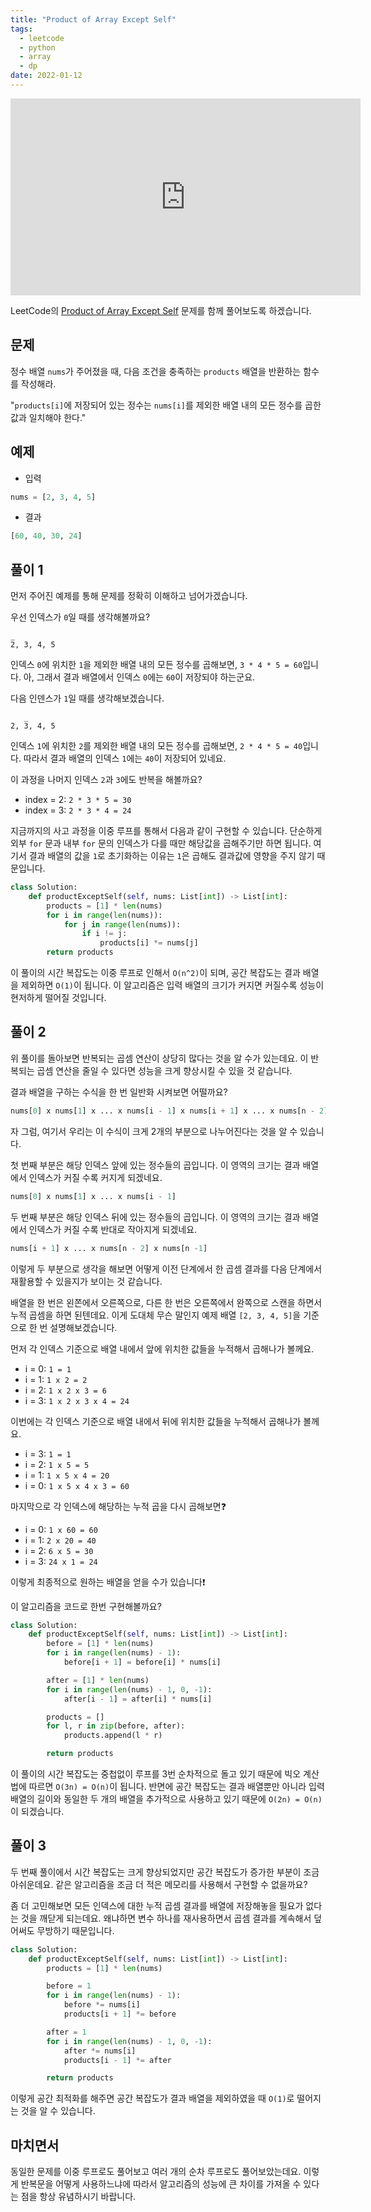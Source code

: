 ```yaml
---
title: "Product of Array Except Self"
tags:
  - leetcode
  - python
  - array
  - dp
date: 2022-01-12
---
```


<iframe width="560" height="315" src="https://www.youtube.com/embed/QFIcGyX_Ggo" title="YouTube video player" frameborder="0" allow="accelerometer; autoplay; clipboard-write; encrypted-media; gyroscope; picture-in-picture" allowfullscreen></iframe>

LeetCode의 [Product of Array Except Self](https://leetcode.com/problems/product-of-array-except-self/) 문제를 함께 풀어보도록 하겠습니다.

## 문제

정수 배열 `nums`가 주어졌을 때, 다음 조건을 충족하는 `products` 배열을 반환하는 함수를 작성해라.

"`products[i]`에 저장되어 있는 정수는 `nums[i]`를 제외한 배열 내의 모든 정수를 곱한 값과 일치해야 한다."

## 예제

- 입력

```py
nums = [2, 3, 4, 5]
```

- 결과

```py
[60, 40, 30, 24]
```

## 풀이 1

먼저 주어진 예제를 통해 문제를 정확히 이해하고 넘어가겠습니다.

우선 인덱스가 `0`일 때를 생각해볼까요?

```
_
2, 3, 4, 5
```

인덱스 `0`에 위치한 `1`을 제외한 배열 내의 모든 정수를 곱해보면, `3 * 4 * 5 = 60`입니다.
아, 그래서 결과 배열에서 인덱스 `0`에는 `60`이 저장되야 하는군요.

다음 인덴스가 `1`일 때를 생각해보겠습니다.

```
   _
2, 3, 4, 5
```

인덱스 `1`에 위치한 `2`를 제외한 배열 내의 모든 정수를 곱해보면, `2 * 4 * 5 = 40`입니다.
따라서 결과 배열의 인덱스 `1`에는 `40`이 저장되어 있네요.

이 과정을 나머지 인덱스 `2`과 `3`에도 반복을 해볼까요?

- index = 2: `2 * 3 * 5 = 30`
- index = 3: `2 * 3 * 4 = 24`

지금까지의 사고 과정을 이중 루프를 통해서 다음과 같이 구현할 수 있습니다.
단순하게 외부 `for` 문과 내부 `for` 문의 인덱스가 다를 때만 해당값을 곱해주기만 하면 됩니다.
여기서 결과 배열의 값을 `1`로 초기화하는 이유는 `1`은 곱해도 결과값에 영향을 주지 않기 때문입니다.

```py
class Solution:
    def productExceptSelf(self, nums: List[int]) -> List[int]:
        products = [1] * len(nums)
        for i in range(len(nums)):
            for j in range(len(nums)):
                if i != j:
                    products[i] *= nums[j]
        return products
```

이 풀이의 시간 복잡도는 이중 루프로 인해서 `O(n^2)`이 되며, 공간 복잡도는 결과 배열을 제외하면 `O(1)`이 됩니다.
이 알고리즘은 입력 배열의 크기가 커지면 커질수록 성능이 현저하게 떨어질 것입니다.

## 풀이 2

위 풀이를 돌아보면 반복되는 곱셈 연산이 상당히 많다는 것을 알 수가 있는데요.
이 반복되는 곱셈 연산을 줄일 수 있다면 성능을 크게 향상시킬 수 있을 것 같습니다.

결과 배열을 구하는 수식을 한 번 일반화 시켜보면 어떨까요?

```py
nums[0] x nums[1] x ... x nums[i - 1] x nums[i + 1] x ... x nums[n - 2] x nums[n -1]
```

자 그럼, 여기서 우리는 이 수식이 크게 2개의 부분으로 나누어진다는 것을 알 수 있습니다.

첫 번째 부분은 해당 인덱스 앞에 있는 정수들의 곱입니다. 이 영역의 크기는 결과 배열에서 인덱스가 커질 수록 커지게 되겠네요.

```py
nums[0] x nums[1] x ... x nums[i - 1]
```

두 번째 부분은 해당 인덱스 뒤에 있는 정수들의 곱입니다. 이 영역의 크기는 결과 배열에서 인덱스가 커질 수록 반대로 작아지게 되겠네요.

```py
nums[i + 1] x ... x nums[n - 2] x nums[n -1]
```

이렇게 두 부분으로 생각을 해보면 어떻게 이전 단계에서 한 곱셈 결과를 다음 단계에서 재활용할 수 있을지가 보이는 것 같습니다.

배열을 한 번은 왼쫀에서 오른쪽으로, 다른 한 번은 오른쪽에서 완쪽으로 스캔을 하면서 누적 곱셈을 하면 된텐데요.
이게 도대체 무슨 말인지 예제 배열 `[2, 3, 4, 5]`을 기준으로 한 번 설명해보겠습니다.

먼저 각 인덱스 기준으로 배열 내에서 앞에 위치한 값들을 누적해서 곱해나가 볼께요.

- i = 0: `1 = 1`
- i = 1: `1 x 2 = 2`
- i = 2: `1 x 2 x 3 = 6`
- i = 3: `1 x 2 x 3 x 4 = 24`

이번에는 각 인덱스 기준으로 배열 내에서 뒤에 위치한 값들을 누적해서 곱해나가 볼께요.

- i = 3: `1 = 1`
- i = 2: `1 x 5 = 5`
- i = 1: `1 x 5 x 4 = 20`
- i = 0: `1 x 5 x 4 x 3 = 60`

마지막으로 각 인덱스에 해당하는 누적 곱을 다시 곱해보면❓

- i = 0: `1 x 60 = 60`
- i = 1: `2 x 20 = 40`
- i = 2: `6 x 5 = 30`
- i = 3: `24 x 1 = 24`

이렇게 최종적으로 원하는 배열을 얻을 수가 있습니다❗

이 알고리즘을 코드로 한번 구현해볼까요?

```py
class Solution:
    def productExceptSelf(self, nums: List[int]) -> List[int]:
        before = [1] * len(nums)
        for i in range(len(nums) - 1):
            before[i + 1] = before[i] * nums[i]

        after = [1] * len(nums)
        for i in range(len(nums) - 1, 0, -1):
            after[i - 1] = after[i] * nums[i]

        products = []
        for l, r in zip(before, after):
            products.append(l * r)

        return products
```

이 풀이의 시간 복잡도는 중첩없이 루프를 3번 순차적으로 돌고 있기 때문에 빅오 계산법에 따르면 `O(3n) = O(n)`이 됩니다.
반면에 공간 복잡도는 결과 배열뿐만 아니라 입력 배열의 길이와 동일한 두 개의 배열을 추가적으로 사용하고 있기 때문에 `O(2n) = O(n)`이 되겠습니다.

## 풀이 3

두 번째 풀이에서 시간 복잡도는 크게 향상되었지만 공간 복잡도가 증가한 부분이 조금 아쉬운데요.
같은 알고리즘을 조금 더 적은 메모리를 사용해서 구현할 수 없을까요?

좀 더 고민해보면 모든 인덱스에 대한 누적 곱셈 결과를 배열에 저장해놓을 필요가 없다는 것을 깨닫게 되는데요.
왜냐하면 변수 하나를 재사용하면서 곱셈 결과를 계속해서 덮어써도 무방하기 때문입니다.

```py
class Solution:
    def productExceptSelf(self, nums: List[int]) -> List[int]:
        products = [1] * len(nums)

        before = 1
        for i in range(len(nums) - 1):
            before *= nums[i]
            products[i + 1] *= before

        after = 1
        for i in range(len(nums) - 1, 0, -1):
            after *= nums[i]
            products[i - 1] *= after

        return products
```

이렇게 공간 최적화를 해주면 공간 복잡도가 결과 배열을 제외하였을 때 `O(1)`로 떨어지는 것을 알 수 있습니다.

## 마치면서

동일한 문제를 이중 루프로도 풀어보고 여러 개의 순차 루프로도 풀어보았는데요.
이렇게 반복문을 어떻게 사용하느냐에 따라서 알고리즘의 성능에 큰 차이를 가져올 수 있다는 점을 항상 유념하시기 바랍니다.
